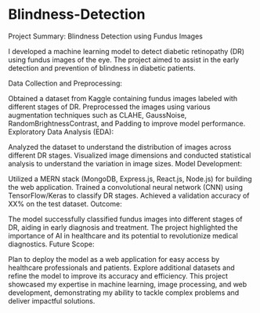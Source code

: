 # Blindness-Detection

Project Summary: Blindness Detection using Fundus Images

I developed a machine learning model to detect diabetic retinopathy (DR) using fundus images of the eye. The project aimed to assist in the early detection and prevention of blindness in diabetic patients.

Data Collection and Preprocessing:

Obtained a dataset from Kaggle containing fundus images labeled with different stages of DR.
Preprocessed the images using various augmentation techniques such as CLAHE, GaussNoise, RandomBrightnessContrast, and Padding to improve model performance.
Exploratory Data Analysis (EDA):

Analyzed the dataset to understand the distribution of images across different DR stages.
Visualized image dimensions and conducted statistical analysis to understand the variation in image sizes.
Model Development:

Utilized a MERN stack (MongoDB, Express.js, React.js, Node.js) for building the web application.
Trained a convolutional neural network (CNN) using TensorFlow/Keras to classify DR stages.
Achieved a validation accuracy of XX% on the test dataset.
Outcome:

The model successfully classified fundus images into different stages of DR, aiding in early diagnosis and treatment.
The project highlighted the importance of AI in healthcare and its potential to revolutionize medical diagnostics.
Future Scope:

Plan to deploy the model as a web application for easy access by healthcare professionals and patients.
Explore additional datasets and refine the model to improve its accuracy and efficiency.
This project showcased my expertise in machine learning, image processing, and web development, demonstrating my ability to tackle complex problems and deliver impactful solutions.
